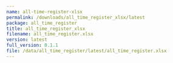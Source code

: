 ```yaml
---
name: all-time-register-xlsx
permalink: /downloads/all_time_register_xlsx/latest
package: all_time_register
title: all_time_register_xlsx
filename: all_time_register.xlsx
version: latest
full_version: 0.1.1
file: /data/all_time_register/latest/all_time_register.xlsx
---
```

